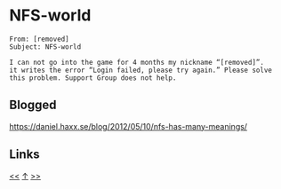 # NFS-world

    From: [removed]
    Subject: NFS-world

    I can not go into the game for 4 months my nickname “[removed]”.
    it writes the error “Login failed, please try again.” Please solve
    this problem. Support Group does not help.

## Blogged

<https://daniel.haxx.se/blog/2012/05/10/nfs-has-many-meanings/>
## Links

[<<](2012-01-05.md) [↑](../) [>>](2012-11-30.md)
